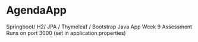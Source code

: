 # AgendaApp
Springboot/ H2/ JPA / Thymeleaf / Bootstrap Java App Week 9 Assessment
Runs on port 3000 (set in application.properties)
